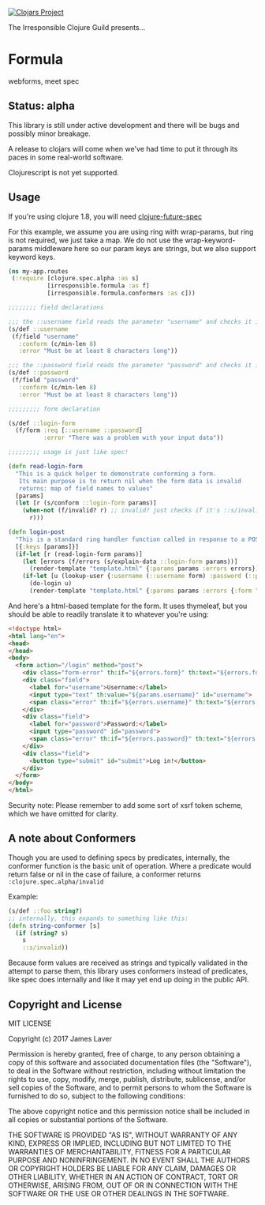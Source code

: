 [![Clojars Project](https://img.shields.io/clojars/v/irresponsible/formula.svg)](https://clojars.org/irresponsible/formula)

The Irresponsible Clojure Guild presents...

# Formula

webforms, meet spec

## Status: alpha

This library is still under active development and there will be bugs and possibly minor breakage.

A release to clojars will come when we've had time to put it through its paces in some real-world software.

Clojurescript is not yet supported.

## Usage

If you're using clojure 1.8, you will need [clojure-future-spec](https://github.com/tonsky/clojure-future-spec)

For this example, we assume you are using ring with wrap-params, but ring is not
required, we just take a map. We do not use the wrap-keyword-params middleware
here so our param keys are strings, but we also support keyword keys.

```clojure
(ns my-app.routes
 (:require [clojure.spec.alpha :as s]
           [irresponsible.formula :as f]
           [irresponsible.formula.conformers :as c]))

;;;;;;;; field declarations

;;; the ::username field reads the parameter "username" and checks it is 8 chars+
(s/def ::username
 (f/field "username"
   :conform (c/min-len 8)
   :error "Must be at least 8 characters long"))

;;; the ::password field reads the parameter "password" and checks it is 8 chars+
(s/def ::password
 (f/field "password"
   :conform (c/min-len 8)
   :error "Must be at least 8 characters long"))

;;;;;;;;; form declaration

(s/def ::login-form
  (f/form :req [::username ::password]
          :error "There was a problem with your input data"))

;;;;;;;;; usage is just like spec!

(defn read-login-form
  "This is a quick helper to demonstrate conforming a form.
   Its main purpose is to return nil when the form data is invalid
   returns: map of field names to values"
  [params]
  (let [r (s/conform ::login-form params)]
    (when-not (f/invalid? r) ;; invalid? just checks if it's ::s/invalid
      r)))

(defn login-post
  "This is a standard ring handler function called in response to a POST request"
  [{:keys [params]}]
  (if-let [r (read-login-form params)]
    (let [errors (f/errors (s/explain-data ::login-form params))]
      (render-template "template.html" {:params params :errors errors}))
    (if-let [u (lookup-user {:username (::username form) :password (::password form)})]
      (do-login u)
      (render-template "template.html" {:params params :errors {:form "Your username and/or password were wrong. Please try again"}}))))
```

And here's a html-based template for the form. It uses thymeleaf, but you
should be able to readily translate it to whatever you're using:

```html
<!doctype html>
<html lang="en">
<head>
</head>
<body>
  <form action="/login" method="post">
    <div class="form-error" th:if="${errors.form}" th:text="${errors.form}">error message will be written here if there were errors</div>
    <div class="field">
      <label for="username">Username:</label>
      <input type="text" th:value="${params.username}" id="username">
      <span class="error" th:if="${errors.username}" th:text="${errors.username}"/>error message will be written here if the value is invalid</span>
    </div>
    <div class="field">
      <label for="password">Password:</label>
      <input type="password" id="password">
      <span class="error" th:if="${errors.password}" th:text="${errors.password}"/>error message will be written here if the value is invalid</span>
    </div>
    <div class="field">
      <button type="submit" id="submit">Log in!</button>
    </div>
  </form>
</body>
</html>
```

Security note: Please remember to add some sort of xsrf token scheme, which we have omitted for clarity.

## A note about Conformers

Though you are used to defining specs by predicates, internally, the conformer
function is the basic unit of operation. Where a predicate would return false or
nil in the case of failure, a conformer returns `:clojure.spec.alpha/invalid`

Example:

```clojure
(s/def ::foo string?)
;; internally, this expands to something like this:
(defn string-conformer [s]
  (if (string? s)
    s
    ::s/invalid))
```

Because form values are received as strings and typically validated in the attempt
to parse them, this library uses conformers instead of predicates, like spec
does internally and like it may yet end up doing in the public API.

## Copyright and License

MIT LICENSE

Copyright (c) 2017 James Laver

Permission is hereby granted, free of charge, to any person obtaining a copy of this software and associated documentation files (the "Software"), to deal in the Software without restriction, including without limitation the rights to use, copy, modify, merge, publish, distribute, sublicense, and/or sell copies of the Software, and to permit persons to whom the Software is furnished to do so, subject to the following conditions:

The above copyright notice and this permission notice shall be included in all copies or substantial portions of the Software.

THE SOFTWARE IS PROVIDED "AS IS", WITHOUT WARRANTY OF ANY KIND, EXPRESS OR IMPLIED, INCLUDING BUT NOT LIMITED TO THE WARRANTIES OF MERCHANTABILITY, FITNESS FOR A PARTICULAR PURPOSE AND NONINFRINGEMENT. IN NO EVENT SHALL THE AUTHORS OR COPYRIGHT HOLDERS BE LIABLE FOR ANY CLAIM, DAMAGES OR OTHER LIABILITY, WHETHER IN AN ACTION OF CONTRACT, TORT OR OTHERWISE, ARISING FROM, OUT OF OR IN CONNECTION WITH THE SOFTWARE OR THE USE OR OTHER DEALINGS IN THE SOFTWARE.

